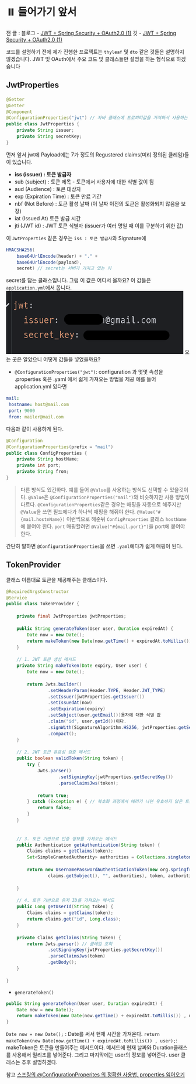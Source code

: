 # ⏸️ 들어가기 앞서
전 글 :
블로그 - [JWT + Spring Security + OAuth2.0 (1)](https://velog.io/@tkdgml82/JWT-Spring-Security-OAuth2.0-1-5atjok39)
깃 - [JWT + Spring Security + OAuth2.0 (1)](https://github.com/tkdgml822/Obsidian_Study/blob/main/JWT%20%2B%20Spring%20Security%20%2B%20OAuth2.0/JWT%20%2B%20Spring%20Security%20%2B%20OAuth2.0%20(1).md)

코드를 설명하기 전에 제가 진행한 프로젝트는 `thyleaf` 및 `dto` 같은 것들은 설명하지 않겠습니다. 
JWT 및 OAuth에서 주요 코드 및 클래스들만 설명을 하는 형식으로 하겠습니다

## JwtProperties
```java
@Setter  
@Getter  
@Component  
@ConfigurationProperties("jwt") // 자바 클래스에 프로퍼티값을 가져와서 사용하는 애너테이션  
public class JwtProperties {  
    private String issuer;  
    private String secretKey;  
}
```
먼저 앞서 jwt에 Payload에는 7가 정도의 Regustered claims(미리 정의된 클레임)들이 있습니다.
- **iss (issuer) : 토큰 발급자**
- sub (subject) : 토큰 제목 - 토큰에서 사용자에 대한 식별 값이 됨
- aud (Audience) : 토큰 대상자
- exp (Expiration Time) : 토큰 만료 기간
- nbf (Not Before) : 토큰 활성 날짜 (이 날짜 이전의 토큰은 활성화되지 않음을 보장)
- iat (Issued At) 토큰 발급 시간
- jti (JWT id) : JWT 토큰 식별자 (issuer가 여러 명일 때 이를 구분하기 위한 값)  

이 `JwtProperties` 같은 경우는 `iss : 토큰 발급자`와 Signature에 

```java
HMACSHA256( 
	base64UrlEncode(header) + "." +
    base64UrlEncode(payload), 
    secret) // secret는 서버가 가지고 있는 키
```

secret를 담는 클래스입니다. 그럼 이 값은 어디서 올까요? 이 값들은 `application.yml`에서 옵니다.
![application이미지](./images/application-yml-image.png)
오는 곳은 알았으니 어떻게 값들을 넣었을까요? 
- `@ConfigurationProperties("jwt")`: configuration 과 몇몇 속성을 .properties 혹은 .yaml 에서 쉽게 가져오는 방법을 제공
  예를 들어 application.yml 있다면
```yml
mail: 
 hostname: host@mail.com 
 port: 9000 
 from: mailer@mail.com
```

다음과 같이 사용하게 된다.
```java
@Configuration
@ConfigurationProperties(prefix = "mail")
public class ConfigProperties {
	private String hostName; 
	private int port; 
	private String from;
}
```

> 다른 방식도 있긴하다. 예를 들어 `@Value`를 사용하는 방식도 선택할 수 있을것이다.
> `@Value`은 `@ConfigurationProperties("mail")`와 비슷하지만 사용 방법이 다르다.
> `@ConfigurationProperties`같은 경우는 매핑을 자동으로 해주지만 `@Value`을 쓰면 필드에다가 하나씩 매핑을 해줘야 한다.
>  `@Value("#{mail.hostnName})` 이런씩으로 해준뒤 `ConfigProperties` 클래스 `hostName`에 붙여야 한다. `port`  매핑할려면 `@Value("#{mail.port}")`을 port에 붙여야 한다.

간단히 말하면 `@ConfigurationProperties`을 쓰면 `.yaml`에다가 쉽게 매핑이 된다.


## TokenProvider
클래스 이름대로 토큰을 제공해주는 클래스이다.
```java
@RequiredArgsConstructor  
@Service  
public class TokenProvider {  
  
    private final JwtProperties jwtProperties;  
  
    public String generateToken(User user, Duration expiredAt) {  
        Date now = new Date();  
        return makeToken(new Date(now.getTime() + expiredAt.toMillis()) , user);  
    }  
  
	// 1. JWT 토큰 생성 메서드  
    private String makeToken(Date expiry, User user) {  
        Date now = new Date();  
  
        return Jwts.builder()  
                .setHeaderParam(Header.TYPE, Header.JWT_TYPE)
				.setIssuer(jwtProperties.getIssuer())
                .setIssuedAt(now)
                .setExpiration(expiry) 
                .setSubject(user.getEmail())용자에 대한 식별 값  
                .claim("id", user.getId())이다.  
                .signWith(SignatureAlgorithm.HS256, jwtProperties.getSecretKey())  
                .compact();  
    }  
  
    // 2. JWT 토큰 유효성 검증 메서드  
    public boolean validToken(String token) {  
		try {  
            Jwts.parser()  
                    .setSigningKey(jwtProperties.getSecretKey())
                    .parseClaimsJws(token); 
                    
            return true;  
        } catch (Exception e) { // 복호화 과정에서 에러가 나면 유효하지 않은 토큰  
            return false;  
        }  
    }  
  
  
    // 3. 토큰 기반으로 인증 정보를 가져오는 메서드  
    public Authentication getAuthentication(String token) {  
        Claims claims = getClaims(token);  
        Set<SimpleGrantedAuthority> authorities = Collections.singleton(new SimpleGrantedAuthority("ROLE_USER"));  
  
        return new UsernamePasswordAuthenticationToken(new org.springframework.security.core.userdetails.User(  
                claims.getSubject(), "", authorities), token, authorities);  
  
    }  
  
    // 4. 토큰 기반으로 유저 ID를 가져오는 메서드  
    public Long getUserId(String token) {  
        Claims claims = getClaims(token);  
        return claims.get("id", Long.class);  
    }  
  
    private Claims getClaims(String token) {  
        return Jwts.parser() // 클레임 조회  
                .setSigningKey(jwtProperties.getSecretKey())  
                .parseClaimsJws(token)  
                .getBody();  
    }  
  
}
```

-  `generateToken()`
```java
public String generateToken(User user, Duration expiredAt) {  
    Date now = new Date();  
    return makeToken(new Date(now.getTime() + expiredAt.toMillis()) , user);  
}
```
`Date now = new Date();` :   Date를 써서 현재 시간을 가져온다.
`return makeToken(new Date(now.getTime() + expiredAt.toMillis()) , user);`: makeToken은 토큰을 만들어주는 메서드이다. 메서드에 현재 날짜와 Duration클래스를 사용해서 밀리초를 넣어준다. 그리고 마지막에는 user의 정보를 넣어준다. user 클래스는 추후 설명하겠다.


참고
[스프링의 @ConfigurationProperites 의 정확한 사용법, properties 읽어오기](https://blog.yevgnenll.me/posts/spring-configuration-properties-fetch-application-properties)
